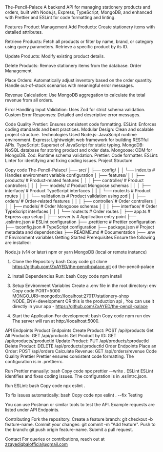 The-Pencil-Palace
A backend API for managing stationery products and orders, built with Node.js, Express, TypeScript, MongoDB, and enhanced with Prettier and ESLint for code formatting and linting.

Features
Product Management
Add Products: Create stationery items with detailed attributes.

Retrieve Products:
Fetch all products or filter by name, brand, or category using query parameters.
Retrieve a specific product by its ID.

Update Products: Modify existing product details.

Delete Products: Remove stationery items from the database.
Order Management

Place Orders:
Automatically adjust inventory based on the order quantity.
Handle out-of-stock scenarios with meaningful error messages.

Revenue Calculation:
Use MongoDB aggregation to calculate the total revenue from all orders.

Error Handling
Input Validation: Uses Zod for strict schema validation.
Custom Error Responses: Detailed and descriptive error messages.

Code Quality
Prettier: Ensures consistent code formatting.
ESLint: Enforces coding standards and best practices.
Modular Design: Clean and scalable project structure.
Technologies Used
Node.js: JavaScript runtime environment.
Express: Lightweight web framework for building RESTful APIs.
TypeScript: Superset of JavaScript for static typing.
MongoDB: NoSQL database for storing product and order data.
Mongoose: ODM for MongoDB.
Zod: Runtime schema validation.
Prettier: Code formatter.
ESLint: Linter for identifying and fixing coding issues.
Project Structure

Copy code
The-Pencil-Palace/
├── src/
│ ├── config/
│ │ └── index.ts # Handles environment variable configuration
│ ├── features/
│ │ ├── products/ # Product-related features
│ │ │ ├── controller/ # Product controllers
│ │ │ ├── models/ # Product Mongoose schemas
│ │ │ ├── interface/ # Product TypeScript interfaces
│ │ │ └── router.ts # Product routes
│ │ │ └── validation.ts # Product validation using zod
│ │ ├── orders/ # Order-related features
│ │ │ ├── controller/ # Order controllers
│ │ │ ├── models/ # Order Mongoose schemas
│ │ │ ├── interface/ # Order TypeScript interfaces
│ │ │ └── router.ts # Order routes
│ ├── app.ts # Express app setup
│ ├── server.ts # Application entry point
├── .eslintrc.json # ESLint configuration
├── .prettierrc # Prettier configuration
├── tsconfig.json # TypeScript configuration
├── package.json # Project metadata and dependencies
├── README.md # Documentation
├── .env # Environment variables
Getting Started
Prerequisites
Ensure the following are installed:

Node.js (v14 or later)
npm or yarn
MongoDB (local or remote instance)

1. Clone the Repository
   bash
   Copy code
   git clone https://github.com/ZxAYED/the-pencil-palace.git
   cd the-pencil-palace

2. Install Dependencies
   Run:
   bash
   Copy code
   npm install

3. Setup Environment Variables
   Create a .env file in the root directory:
   env
   Copy code
   PORT=5000
   MONGO_URI=mongodb://localhost:27017/stationery-shop
   NODE_ENV=development
   OR this is the production api , You can use it directly in your app -
   https://github.com/ZxAYED/the-pencil-palace

4. Start the Application
   For development:
   bash
   Copy code
   npm run dev
   The server will run at http://localhost:5000.

API Endpoints
Product Endpoints
Create Product: POST /api/products
Get All Products: GET /api/products
Get Product by ID: GET /api/products/:productId
Update Product: PUT /api/products/:productId
Delete Product: DELETE /api/products/:productId
Order Endpoints
Place an Order: POST /api/orders
Calculate Revenue: GET /api/orders/revenue
Code Quality
Prettier
Prettier ensures consistent code formatting. The configuration is in .prettierrc.

Run Prettier manually:
bash
Copy code
npx prettier --write .
ESLint
ESLint identifies and fixes coding issues. The configuration is in .eslintrc.json.

Run ESLint:
bash
Copy code
npx eslint .

To fix issues automatically:
bash
Copy code
npx eslint . --fix
Testing

You can use Postman or similar tools to test the API. Example requests are listed under API Endpoints.

Contributing
Fork the repository.
Create a feature branch: git checkout -b feature-name.
Commit your changes: git commit -m "Add feature".
Push to the branch: git push origin feature-name.
Submit a pull request.

Contact
For queries or contributions, reach out at zzayediqbalofficial@gmail.com
